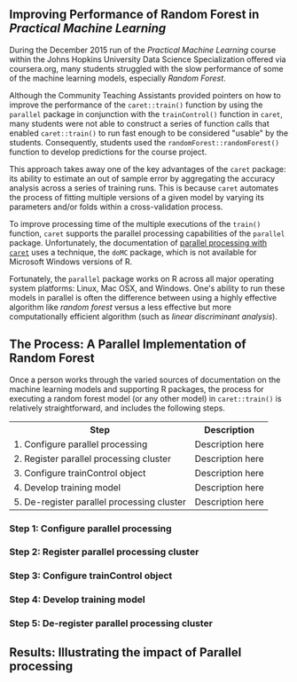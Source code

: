 ## Improving Performance of Random Forest in <em>Practical Machine Learning</em>

During the December 2015 run of the *Practical Machine Learning* course within the Johns Hopkins University Data Science Specialization offered via coursera.org, many students struggled with the slow performance of some of the machine learning models, especially *Random Forest*.

Although the Community Teaching Assistants provided pointers on how to improve the performance of the `caret::train()` function by using the `parallel` package in conjunction with the `trainControl()` function in `caret`, many students were not able to construct a series of function calls that enabled `caret::train()` to run fast enough to be considered "usable" by the students. Consequently, students used the `randomForest::randomForest()` function to develop predictions for the course project.

This approach takes away one of the key advantages of the `caret` package: its ability to estimate an out of sample error by aggregating the accuracy analysis across a series of training runs. This is because `caret` automates the process of fitting multiple versions of a given model by varying its parameters and/or folds within a cross-validation process.

To improve processing time of the multiple executions of the `train()` function, `caret` supports the parallel processing capabilities of the `parallel` package. Unfortunately, the documentation of [parallel processing with `caret`](http://topepo.github.io/caret/parallel.html) uses a technique, the `doMC` package, which is not available for Microsoft Windows versions of R.

Fortunately, the `parallel` package works on R across all major operating system platforms: Linux, Mac OSX, and Windows. One's ability to run these models in parallel is often the difference between using a highly effective algorithm like *random forest* versus a less effective but more computationally efficient algorithm (such as *linear discriminant analysis*).

## The Process: A Parallel Implementation of Random Forest

Once a person works through the varied sources of documentation on the machine learning models and supporting R packages, the process for executing a random forest model (or any other model) in `caret::train()` is relatively straightforward, and includes the following steps.

<table>
<tr><th>Step</th><th>Description</th></tr>
<tr><td>1. Configure parallel processing</td><td> Description here</td></tr>
<tr><td>2. Register parallel processing cluster</td><td>Description here</td></tr>
<tr><td>3. Configure trainControl object</td><td>Description here</td></tr>
<tr><td>4. Develop training model</td><td>Description here</td></tr>
<tr><td>5. De-register parallel processing cluster</td><td>Description here</td></tr>
</table>

### Step 1: Configure parallel processing

### Step 2: Register parallel processing cluster

### Step 3: Configure trainControl object

### Step 4: Develop training model

### Step 5: De-register parallel processing cluster

## Results: Illustrating the impact of Parallel processing

